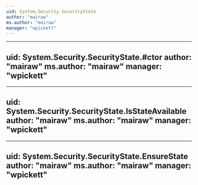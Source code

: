 ```yaml
---
uid: System.Security.SecurityState
author: "mairaw"
ms.author: "mairaw"
manager: "wpickett"
---
```


---
uid: System.Security.SecurityState.#ctor
author: "mairaw"
ms.author: "mairaw"
manager: "wpickett"
---

---
uid: System.Security.SecurityState.IsStateAvailable
author: "mairaw"
ms.author: "mairaw"
manager: "wpickett"
---

---
uid: System.Security.SecurityState.EnsureState
author: "mairaw"
ms.author: "mairaw"
manager: "wpickett"
---
